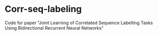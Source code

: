 # Corr-seq-labeling
Code for paper "Joint Learning of Correlated Sequence Labelling Tasks Using Bidirectional Recurrent Neural Networks"
